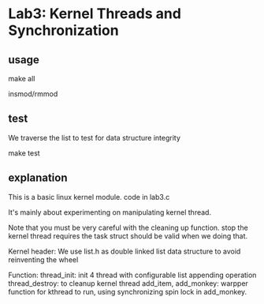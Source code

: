 # Lab3: Kernel Threads and Synchronization

## usage
make all

insmod/rmmod

## test
We traverse the list to test for data structure integrity

make test

## explanation
This is a basic linux kernel module. code in lab3.c

It's mainly about experimenting on manipulating kernel thread.

Note that you must be very careful with the cleaning up function. stop the kernel thread requires the task struct should be valid when we doing that.

Kernel header:
We use list.h as double linked list data structure to avoid reinventing the wheel

Function:
thread_init: init 4 thread with configurable list appending operation
thread_destroy: to cleanup kernel thread
add_item, add_monkey: warpper function for kthread to run, using synchronizing spin lock in add_monkey.

